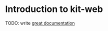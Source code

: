 # Introduction to kit-web

TODO: write [great documentation](http://jacobian.org/writing/what-to-write/)
